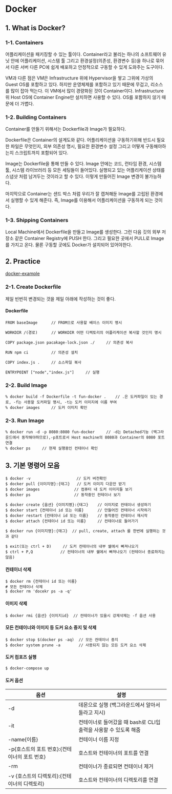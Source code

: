 # Docker

## 1. What is Docker?
### 1-1. Containers

어플리케이션을 패키징할 수 있는 툴이다. Container라고 불리는 하나의 소프트웨어 유닛 안에 어플리케이션, 시스템 툴 그리고 환경설정(의존성, 환경변수 등)을 하나로 묶어서 다른 서버 다른 PC에 쉽게 배포하고 안정적으로 구동할 수 있게 도와주는 도구이다.

VM과 다른 점은 VM은 Infrastructure 위에 Hypervisor을 쌓고 그위에 가상의 Guest OS를 포함하고 있다. 하지만 운영체제를 포함하고 있기 때문에 무겁고, 리소스를 많이 잡아 먹는다. 이 VM에서 많이 경량화된 것이 Container이다. Infrastructure위 Host OS에 Container Engine만 설치하면 사용할 수 있다. OS를 포함하지 않기 때문에 더 가볍다.

### 1-2. Building Containers
Container를 만들기 위해서는 Dockerfile과 Image가 필요하다. 

Dockerfile은 Container의 설계도와 같다. 어플리케이션을 구동하기위해 반드시 필요한 파일은 무엇인지, 외부 의존성 명시, 필요한 환경변수 설정 그리고 어떻게 구동해야하는지 스크립트까지 포함되어 있다. 

Image는 Dockerfile을 통해 만들 수 있다. Image 안에는 코드, 런타임 환경, 시스템 툴, 시스템 라이브러리 등 모든 세팅들이 들어있다. 실행되고 있는 어플리케이션 상태를 스냅샷 처럼 남겨두는 것이라고 할 수 있다. 이렇게 만들어진 Image 변경이 불가능하다.

마지막으로 Container는 샌드 박스 처럼 우리가 잘 캡쳐해둔 Image를 고립된 환경에서 실행할 수 있게 해준다. 즉, Image를 이용해서 어플리케이션을 구동하게 되는 것이다. 

### 1-3. Shipping Containers
Local Machine에서 Dockerfile을 만들고 Image를 생성한다. 그런 다음 깃의 외부 저장소 같은 Container Registry에 PUSH 한다. 그리고 필요한 곳에서 PULL로 Image를 가지고 온다. 물론 구동할 곳에도 Docker가 설치되어 있어야한다.

## 2. Practice
[docker-example](https://github.com/dream-ellie/docker-example)

### 2-1. Create Dockerfile
제일 빈번히 변경되는 것을 제일 아래에 작성하는 것이 좋다.
#### Dockerfile
    FROM baseImage      // FROM으로 사용할 베이스 이미지 명시

    WORKDIR /(경로)      // WORKDIR 어떤 디렉토리의 어플리케이션 복사할 것인지 명시

    COPY package.json pacakage-lock.json ./     // 의존성 복사

    RUN npm ci          // 의존성 설치

    COPY index.js .     // 소스파일 복사

    ENTRYPOINT ["node","index.js"]     // 실행

### 2-2. Build Image

    % docker build -f Dockerfile -t fun-docker .    // .은 도커파일이 있는 경로, -f는 사용할 도커파일 명시, -t는 도커 이미지에 이름 부여
    % docker images     // 도커 이미지 확인

### 2-3. Run Image

    % docker run -d -p 8080:8080 fun-docker     // -d는 Detached기능 (백그라운드에서 동작해야하므로),-p포트로서 Host machine의 8080과 Container의 8080 포트 연결
    % docker ps     // 현재 실행중인 컨테이너 확인

## 3. 기본 명령어 모음

    $ docker -v                    // 도커 버전확인
    $ docker pull {이미지명}:{태그}   // 도커 이미지 다운만 받기
    $ docker images               // 컴퓨터 내 도커 이미지들 보기 
    $ docker ps                   // 동작중인 컨테이너 보기

    $ docker create {옵션} {이미지명}:{태그}    // 이미지로 컨테이너 생성하기
    $ docker start {컨테이너 id 또는 이름}      // 만들어진 컨테이너 시작하기
    $ docker restart {컨테이너 id 또는 이름}    // 동작중인 컨테이너 재시작
    $ docker attach {컨테이너 id 또는 이름}     // 컨테이너로 들어가기
    
    $ docker run {이미지명}:{태그}  // pull, create, attach 를 한번에 실행하는 것과 같다

    $ exit(또는 ctrl + D)     // 도커 컨테이너의 내부 쉘에서 빠져나오기
    $ ctrl + P,Q            // 컨테이너의 내부 쉘에서 빠져나오기 (컨테이너 종료하지는 않음)

#### 컨테이너 삭제
    $ docker rm {컨테이너 id 또는 이름}
    # 모든 컨테이너 삭제
    $ docker rm 'docekr ps -a -q'

#### 이미지 삭제
    $ docker rmi {옵션} {이미지id}  // 컨테이너가 있을시 강제삭제는 -f 옵션 사용 

#### 모든 컨테이너와 이미지 등 도커 요소 중지 및 삭제
    $ docker stop $(docker ps -aq)  // 모든 컨테이너 중지
    $ docker system prune -a        // 사용되지 않는 모든 도커 요소 삭제 

#### 도커 컴포즈 실행
    $ docker-compose up

  
#### 도커 옵션
|옵션|설명|
|----|----|
|-d|데몬으로 실행 (백그라운드에서 알아서 돌라고 지시)|
|-it|컨테이너로 들어갔을 때 bash로 CLI입출력을 사용할 수 있도록 해줌|
|-name{이름}|컨테이너 이름 지정|
|-p{호스트의 포트 번호}:{컨테이너의 포트 번호}|호스트와 컨테이너의 포트를 연결|
|-rm|컨테이너가 종료되면 컨테이너 제거|
|-v {호스트의 디렉토리}:{컨테이너의 디렉토리}|호스트와 컨테이너의 디렉토리를 연결|
